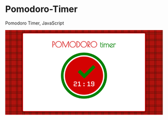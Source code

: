 # Pomodoro-Timer
Pomodoro Timer, JavaScript

![alt text](https://raw.githubusercontent.com/Leneli/Pomodoro-Timer/master/img/Pomodoro-Timer.png)
